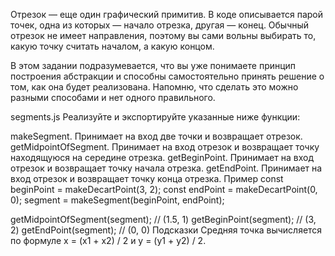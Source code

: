 Отрезок — еще один графический примитив. В коде описывается парой точек, одна из которых — начало отрезка, другая — конец. Обычный отрезок не имеет направления, поэтому вы сами вольны выбирать то, какую точку считать началом, а какую концом.

В этом задании подразумевается, что вы уже понимаете принцип построения абстракции и способны самостоятельно принять решение о том, как она будет реализована. Напомню, что сделать это можно разными способами и нет одного правильного.

segments.js
Реализуйте и экспортируйте указанные ниже функции:

makeSegment. Принимает на вход две точки и возвращает отрезок.
getMidpointOfSegment. Принимает на вход отрезок и возвращает точку находящуюся на середине отрезка.
getBeginPoint. Принимает на вход отрезок и возвращает точку начала отрезка.
getEndPoint. Принимает на вход отрезок и возвращает точку конца отрезка.
Пример
const beginPoint = makeDecartPoint(3, 2);
const endPoint = makeDecartPoint(0, 0);
segment = makeSegment(beginPoint, endPoint);

getMidpointOfSegment(segment); // (1.5, 1)
getBeginPoint(segment); // (3, 2)
getEndPoint(segment); // (0, 0)
Подсказки
Средняя точка вычисляется по формуле x = (x1 + x2) / 2 и y = (y1 + y2) / 2.